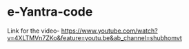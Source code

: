 # e-Yantra-code
Link for the video- https://www.youtube.com/watch?v=4XLTMVn7ZKo&feature=youtu.be&ab_channel=shubhomvt
